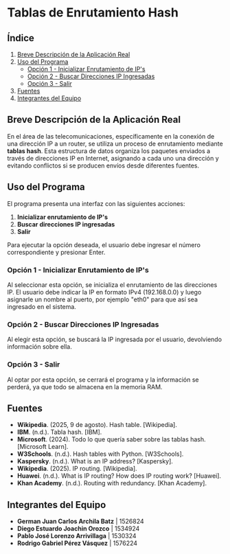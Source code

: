 # Tablas de Enrutamiento Hash

## Índice
1. [Breve Descripción de la Aplicación Real](#breve-descripción-de-la-aplicación-real)
2. [Uso del Programa](#uso-del-programa)
   - [Opción 1 - Inicializar Enrutamiento de IP's](#opción-1---inicializar-enrutamiento-de-ips)
   - [Opción 2 - Buscar Direcciones IP Ingresadas](#opción-2---mostrar-direcciones-ip-ingresadas)
   - [Opción 3 - Salir](#opción-3---salir)
3. [Fuentes](#fuentes)
4. [Integrantes del Equipo](#integrantes-del-equipo)

## Breve Descripción de la Aplicación Real
En el área de las telecomunicaciones, específicamente en la conexión de una dirección IP a un router, se utiliza un proceso de enrutamiento mediante **tablas hash**. Esta estructura de datos organiza los paquetes enviados a través de direcciones IP en Internet, asignando a cada uno una dirección y evitando conflictos si se producen envíos desde diferentes fuentes.

## Uso del Programa
El programa presenta una interfaz con las siguientes acciones:

1. **Inicializar enrutamiento de IP's**
2. **Buscar direcciones IP ingresadas**
3. **Salir**

Para ejecutar la opción deseada, el usuario debe ingresar el número correspondiente y presionar Enter.

### Opción 1 - Inicializar Enrutamiento de IP's
Al seleccionar esta opción, se inicializa el enrutamiento de las direcciones IP. El usuario debe indicar la IP en formato IPv4 (192.168.0.0) y luego asignarle un nombre al puerto, por ejemplo "eth0" para que así sea ingresado en el sistema.

### Opción 2 - Buscar Direcciones IP Ingresadas
Al elegir esta opción, se buscará la IP ingresada por el usuario, devolviendo información sobre ella.

### Opción 3 - Salir
Al optar por esta opción, se cerrará el programa y la información se perderá, ya que todo se almacena en la memoria RAM.

## Fuentes
- **Wikipedia**. (2025, 9 de agosto). Hash table. [Wikipedia].
- **IBM**. (n.d.). Tabla hash. [IBM].
- **Microsoft**. (2024). Todo lo que quería saber sobre las tablas hash. [Microsoft Learn].
- **W3Schools**. (n.d.). Hash tables with Python. [W3Schools].
- **Kaspersky**. (n.d.). What is an IP address? [Kaspersky].
- **Wikipedia**. (2025). IP routing. [Wikipedia].
- **Huawei**. (n.d.). What is IP routing? How does IP routing work? [Huawei].
- **Khan Academy**. (n.d.). Routing with redundancy. [Khan Academy].

## Integrantes del Equipo
- **German Juan Carlos Archila Batz** | 1526824
- **Diego Estuardo Joachin Orozco**   | 1534924
- **Pablo José Lorenzo Arrivillaga**  | 1530324
- **Rodrigo Gabriel Pérez Vásquez**   | 1576224

